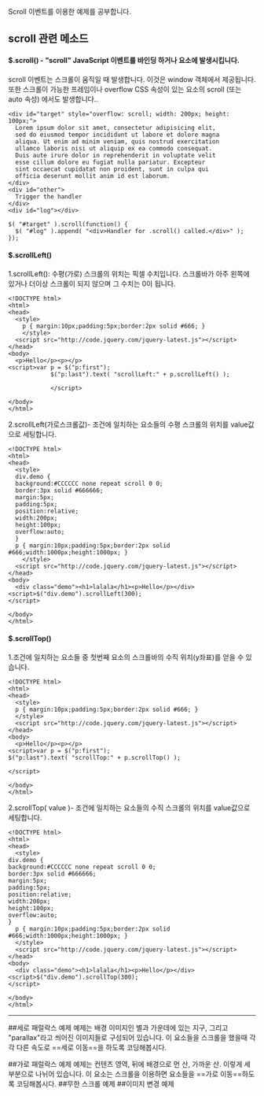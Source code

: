 Scroll 이벤트를 이용한 예제를 공부합니다.

## scroll 관련 메소드
####  $.scroll() - "scroll" JavaScript 이벤트를 바인딩 하거나 요소에 발생시킵니다.
scroll 이벤트는 스크롤이 움직일 때 발생합니다. 이것은 window 객체에서 제공됩니다. 또한 스크롤이 가능한 프레임이나 overflow CSS 속성이 있는 요소의 scroll (또는 auto 속성) 에서도 발생합니다..
```
<div id="target" style="overflow: scroll; width: 200px; height: 100px;">
  Lorem ipsum dolor sit amet, consectetur adipisicing elit,
  sed do eiusmod tempor incididunt ut labore et dolore magna
  aliqua. Ut enim ad minim veniam, quis nostrud exercitation
  ullamco laboris nisi ut aliquip ex ea commodo consequat.
  Duis aute irure dolor in reprehenderit in voluptate velit
  esse cillum dolore eu fugiat nulla pariatur. Excepteur
  sint occaecat cupidatat non proident, sunt in culpa qui
  officia deserunt mollit anim id est laborum.
</div>
<div id="other">
  Trigger the handler
</div>
<div id="log"></div>
```
```
$( "#target" ).scroll(function() {
  $( "#log" ).append( "<div>Handler for .scroll() called.</div>" );
});
```
####  $.scrollLeft()
1.scrollLeft(): 수평(가로) 스크롤의 위치는 픽셀 수치입니다. 스크롤바가 아주 왼쪽에 있거나 더이상 스크롤이 되지 않으며 그 수치는 0이 됩니다.
```
<!DOCTYPE html>
<html>
<head>
  <style>
    p { margin:10px;padding:5px;border:2px solid #666; }
    </style>
  <script src="http://code.jquery.com/jquery-latest.js"></script>
</head>
<body>
  <p>Hello</p><p></p>
<script>var p = $("p:first");
			$("p:last").text( "scrollLeft:" + p.scrollLeft() );

			</script>

</body>
</html>
```
2.scrollLeft(가로스크롤값)- 조건에 일치하는 요소들의 수평 스크롤의 위치를 value값으로 세팅합니다.
```
<!DOCTYPE html>
<html>
<head>
  <style>
  div.demo {
  background:#CCCCCC none repeat scroll 0 0;
  border:3px solid #666666;
  margin:5px;
  padding:5px;
  position:relative;
  width:200px;
  height:100px;
  overflow:auto;
  }
  p { margin:10px;padding:5px;border:2px solid #666;width:1000px;height:1000px; }
	</style>
  <script src="http://code.jquery.com/jquery-latest.js"></script>
</head>
<body>
  <div class="demo"><h1>lalala</h1><p>Hello</p></div>
<script>$("div.demo").scrollLeft(300);
</script>

</body>
</html>
```
#### $.scrollTop()
1.조건에 일치하는 요소들 중 첫번째 요소의 스크롤바의 수직 위치(y좌표)를 얻을 수 있습니다.
```
<!DOCTYPE html>
<html>
<head>
  <style>
  p { margin:10px;padding:5px;border:2px solid #666; }
  </style>
  <script src="http://code.jquery.com/jquery-latest.js"></script>
</head>
<body>
  <p>Hello</p><p></p>
<script>var p = $("p:first");
$("p:last").text( "scrollTop:" + p.scrollTop() );

</script>

</body>
</html>
```
2.scrollTop( value )- 조건에 일치하는 요소들의 수직 스크롤의 위치를 value값으로 세팅합니다.
```
<!DOCTYPE html>
<html>
<head>
  <style>
div.demo {
background:#CCCCCC none repeat scroll 0 0;
border:3px solid #666666;
margin:5px;
padding:5px;
position:relative;
width:200px;
height:100px;
overflow:auto;
}
  p { margin:10px;padding:5px;border:2px solid #666;width:1000px;height:1000px; }
  </style>
  <script src="http://code.jquery.com/jquery-latest.js"></script>
</head>
<body>
  <div class="demo"><h1>lalala</h1><p>Hello</p></div>
<script>$("div.demo").scrollTop(300);
</script>

</body>
</html>
```

- - -

##세로 패럴락스 예제
예제는 배경 이미지인 별과 가운데에 있는 지구, 그리고 "parallax"라고 씌어진 이미지들로 구성되어 있습니다. 이 요소들을 스크롤을 했을때 각각 다른 속도로 ==세로 이동==을 하도록 코딩해봅시다.

##가로 패럴락스 예제
예제는 컨텐츠 영역, 뒤에 배경으로 먼 산, 가까운 산. 이렇게 세 부분으로 나뉘어 있습니다. 이 요소는 스크롤을 이용하면 요소들을 ==가로 이동==하도록 코딩해봅시다.
##무한 스크롤 예제
##이미지 변경 예제